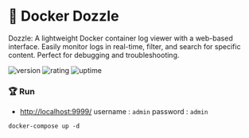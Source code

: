 # 🎉 Docker Dozzle

Dozzle: A lightweight Docker container log viewer with a web-based interface. Easily monitor logs in real-time, filter, and search for specific content. Perfect for debugging and troubleshooting.

![version](https://img.shields.io/badge/version-1.0-blue)
![rating](https://img.shields.io/badge/rating-★★★★★-yellow)
![uptime](https://img.shields.io/badge/uptime-100%25-brightgreen)

### 🏆 Run

- [http://localhost:9999/](http://localhost:9999/) username : `admin` password : `admin`

```shell {"id":"01HTCDB149GYCZ52SQBG04Y972"}
docker-compose up -d
```

